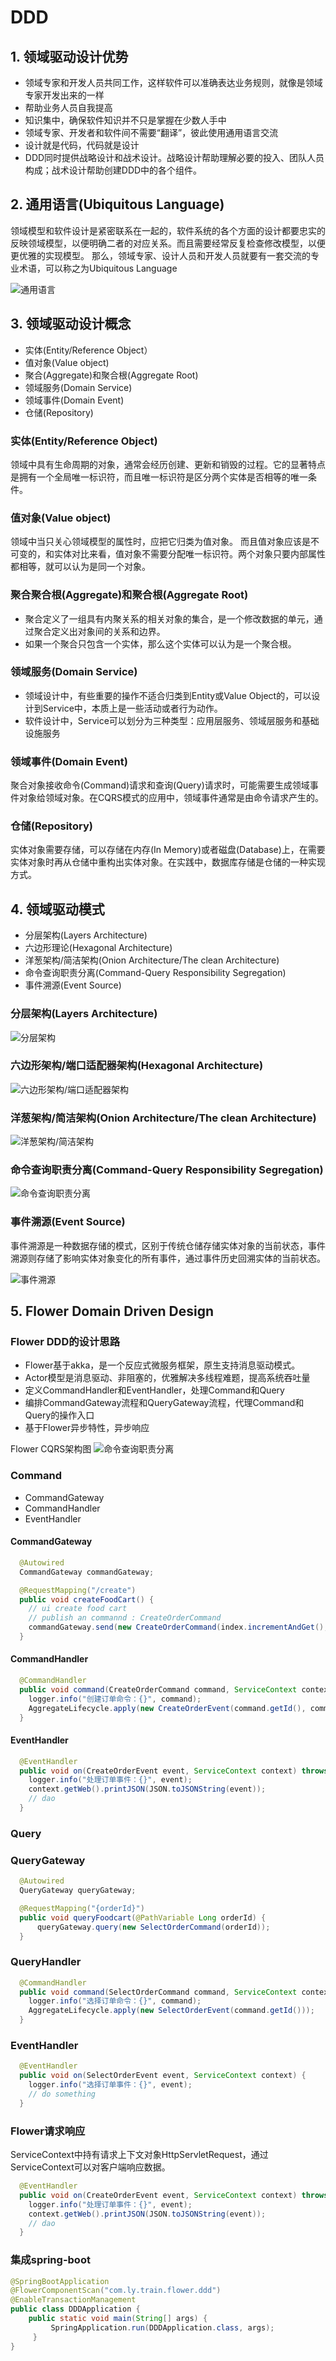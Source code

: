 # DDD

## 1. 领域驱动设计优势

- 领域专家和开发人员共同工作，这样软件可以准确表达业务规则，就像是领域专家开发出来的一样
- 帮助业务人员自我提高
- 知识集中，确保软件知识并不只是掌握在少数人手中
- 领域专家、开发者和软件间不需要“翻译”，彼此使用通用语言交流
- 设计就是代码，代码就是设计
- DDD同时提供战略设计和战术设计。战略设计帮助理解必要的投入、团队人员构成；战术设计帮助创建DDD中的各个组件。

## 2. 通用语言(Ubiquitous Language)

领域模型和软件设计是紧密联系在一起的，软件系统的各个方面的设计都要忠实的反映领域模型，以便明确二者的对应关系。而且需要经常反复检查修改模型，以便更优雅的实现模型。
那么，领域专家、设计人员和开发人员就要有一套交流的专业术语，可以称之为Ubiquitous Language

![通用语言](img/ddd-ubiquitous-language.png)

## 3. 领域驱动设计概念

- 实体(Entity/Reference Object）
- 值对象(Value object)
- 聚合(Aggregate)和聚合根(Aggregate Root)
- 领域服务(Domain Service)
- 领域事件(Domain Event)
- 仓储(Repository)

### 实体(Entity/Reference Object)

领域中具有生命周期的对象，通常会经历创建、更新和销毁的过程。它的显著特点是拥有一个全局唯一标识符，而且唯一标识符是区分两个实体是否相等的唯一条件。

### 值对象(Value object)

领域中当只关心领域模型的属性时，应把它归类为值对象。 而且值对象应该是不可变的，和实体对比来看，值对象不需要分配唯一标识符。两个对象只要内部属性都相等，就可以认为是同一个对象。

### 聚合聚合根(Aggregate)和聚合根(Aggregate Root)

- 聚合定义了一组具有内聚关系的相关对象的集合，是一个修改数据的单元，通过聚合定义出对象间的关系和边界。
- 如果一个聚合只包含一个实体，那么这个实体可以认为是一个聚合根。

### 领域服务(Domain Service)

- 领域设计中，有些重要的操作不适合归类到Entity或Value Object的，可以设计到Service中，本质上是一些活动或者行为动作。
- 软件设计中，Service可以划分为三种类型：应用层服务、领域层服务和基础设施服务

### 领域事件(Domain Event)

聚合对象接收命令(Command)请求和查询(Query)请求时，可能需要生成领域事件对象给领域对象。在CQRS模式的应用中，领域事件通常是由命令请求产生的。

### 仓储(Repository)

实体对象需要存储，可以存储在内存(In Memory)或者磁盘(Database)上，在需要实体对象时再从仓储中重构出实体对象。在实践中，数据库存储是仓储的一种实现方式。

## 4. 领域驱动模式

- 分层架构(Layers Architecture)
- 六边形理论(Hexagonal Architecture)
- 洋葱架构/简洁架构(Onion Architecture/The clean Architecture)
- 命令查询职责分离(Command-Query Responsibility Segregation)
- 事件溯源(Event Source)

### 分层架构(Layers Architecture)

![分层架构](img/ddd-layer-architecture.png)

### 六边形架构/端口适配器架构(Hexagonal Architecture)

![六边形架构/端口适配器架构](img/ddd-hexagonal-architecture.png)

### 洋葱架构/简洁架构(Onion Architecture/The clean Architecture)

![洋葱架构/简洁架构](img/ddd-onion-architecture.png)

### 命令查询职责分离(Command-Query Responsibility Segregation)

![命令查询职责分离](img/ddd-cqrs-architecture.png)

### 事件溯源(Event Source)

事件溯源是一种数据存储的模式，区别于传统仓储存储实体对象的当前状态，事件溯源则存储了影响实体对象变化的所有事件，通过事件历史回溯实体的当前状态。

![事件溯源](img/ddd-es-architecture.png)

## 5. Flower Domain Driven Design

### Flower DDD的设计思路
- Flower基于akka，是一个反应式微服务框架，原生支持消息驱动模式。
- Actor模型是消息驱动、非阻塞的，优雅解决多线程难题，提高系统吞吐量
- 定义CommandHandler和EventHandler，处理Command和Query
- 编排CommandGateway流程和QueryGateway流程，代理Command和Query的操作入口
- 基于Flower异步特性，异步响应

Flower CQRS架构图
![命令查询职责分离](img/ddd-flower-cqrs-architecture.png)

### Command

- CommandGateway
- CommandHandler
- EventHandler

#### CommandGateway

```java
  @Autowired
  CommandGateway commandGateway;

  @RequestMapping("/create")
  public void createFoodCart() {
    // ui create food cart
    // publish an commannd : CreateOrderCommand
    commandGateway.send(new CreateOrderCommand(index.incrementAndGet(), "foodcart"));
  }
```

#### CommandHandler

```java
  @CommandHandler
  public void command(CreateOrderCommand command, ServiceContext context) {
    logger.info("创建订单命令：{}", command);
    AggregateLifecycle.apply(new CreateOrderEvent(command.getId(), command.getName()));
  }
```

#### EventHandler

```java
  @EventHandler
  public void on(CreateOrderEvent event, ServiceContext context) throws IOException {
    logger.info("处理订单事件：{}", event);
    context.getWeb().printJSON(JSON.toJSONString(event));
    // dao
  }
```

### Query

### QueryGateway

```java
  @Autowired
  QueryGateway queryGateway;

  @RequestMapping("{orderId}")
  public void queryFoodcart(@PathVariable Long orderId) {
	  queryGateway.query(new SelectOrderCommand(orderId));
  }
```

### QueryHandler 

```java
  @CommandHandler
  public void command(SelectOrderCommand command, ServiceContext context) {
    logger.info("选择订单命令：{}", command);
    AggregateLifecycle.apply(new SelectOrderEvent(command.getId()));
  }
```

### EventHandler

```java
  @EventHandler
  public void on(SelectOrderEvent event, ServiceContext context) {
    logger.info("选择订单事件：{}", event);
    // do something
  }
```

### Flower请求响应

ServiceContext中持有请求上下文对象HttpServletRequest，通过ServiceContext可以对客户端响应数据。

```java
  @EventHandler
  public void on(CreateOrderEvent event, ServiceContext context) throws IOException {
    logger.info("处理订单事件：{}", event);
    context.getWeb().printJSON(JSON.toJSONString(event));
    // dao
  }
```

### 集成spring-boot

```java
@SpringBootApplication
@FlowerComponentScan("com.ly.train.flower.ddd")
@EnableTransactionManagement
public class DDDApplication {
    public static void main(String[] args) {
         SpringApplication.run(DDDApplication.class, args);
     }
}
```
